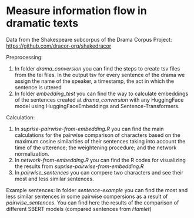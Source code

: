 # Measure information flow in dramatic texts
Data from the Shakespeare subcorpus of the Drama Corpus Project: https://github.com/dracor-org/shakedracor

Preprocessing:
1. In folder _drama_conversion_ you can find the steps to create tsv files from the tei files. In the output tsv for every sentence of the drama we assign the name of the speaker, a timestamp, the act in which the sentence is uttered
2. In folder _embedding_test_ you can find the way to calculate embeddings of the sentences created at _drama_conversion_ with any HuggingFace model using HuggingFaceEmbeddings and Sentence-Transformers.

Calculation:
1. In _suprise-pairwise-from-embedding.R_ you can find the main calculations for the pairwise comparison of characters based on the maximum cosine similarities of their sentences taking into account the time of the utterence; the weightening procedure; and the network normalization.
2. In _network-from-embedding.R_ you can find the R codes for visualizing the results from _suprise-pairwise-from-embedding.R_
3. In _pairwise_sentences_ you can compere two characters and see their most and less similar sentences.

Example sentences:
In folder _sentence-example_ you can find the most and less similar sentences in some pairwise compersions as a result of _pairwise_sentences_. You can find here the results of the comparison of different SBERT models (compared sentences from _Hamlet_)
